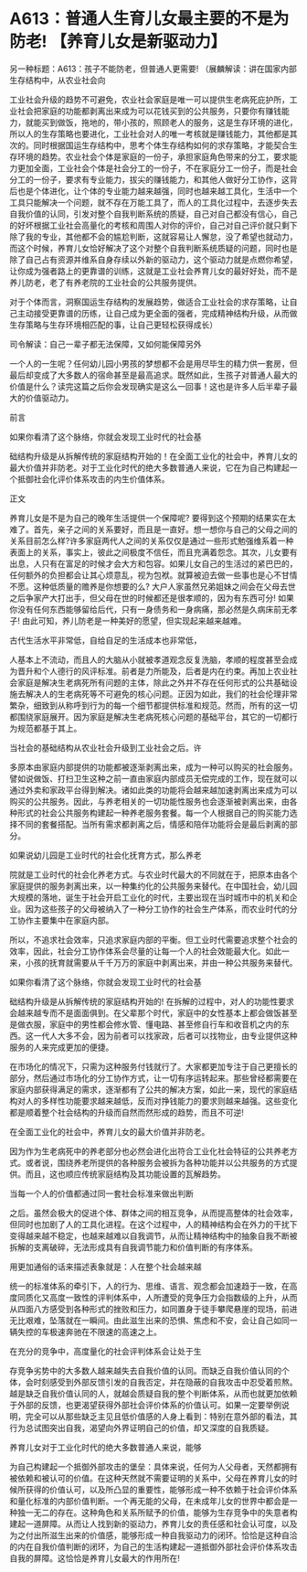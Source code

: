 # A613：普通人生育儿女最主要的不是为防老! 【养育儿女是新驱动力】

另一种标题：A613：孩子不能防老，但普通人更需要! （展麟解读：讲在国家内部生存结构中，从农业社会向

工业社会升级的趋势不可避免，农业社会家庭是唯一可以提供生老病死庇护所，工业社会把家庭的功能都剥离出来成为可以花钱买到的公共服务，只要你有赚钱能力，就能买到做饭，拖地的，带小孩的，照顾老人的服务，这是生存环境的进化，所以人的生存策略也要进化，工业社会对人的唯一考核就是赚钱能力，其他都是其次的。同时根据国运生存结构中，思考个体生存结构如何的求存策略，才能契合生存环境的趋势。农业社会个体是家庭的一份子，承担家庭角色带来的分工，要求能力更加全面，工业社会个体是社会分工的一份子，不在家庭分工一份子，而是社会分工的一份子，要求有专业能力，拔尖的赚钱能力，和其他人做好分工协作，这背后也是个体进化，让个体的专业能力越来越强，同时也越来越工具化，生活中一个工具只能解决一个问题，就不存在万能工具了，而人的工具化过程中，去逐步失去自我价值的认同，引发对整个自我判断系统的质疑，自己对自己都没有信心，自己的好坏根据工业社会高量化的考核和周围人对你的评价，自己对自己评价就只剩下除了我的专业，其他都不会的尴尬判断，这就容易让人懈怠，没了希望也就动力，而这个时候，养育儿女恰好解决了这个对整个自我判断系统质疑的问题，同时也是除了自己占有资源并维系自身存续以外新的驱动力，这个驱动力就是点燃你希望，让你成为强者路上的更靠谱的训练，这就是工业社会养育儿女的最好好处，而不是养儿防老，老了有养老院的工业社会的公共服务提供。

对于个体而言，洞察国运生存结构的发展趋势，做适合工业社会的求存策略，让自己主动接受更靠谱的历练，让自己成为更全面的强者，完成精神结构升级，从而做生存策略与生存环境相匹配的事，让自己更轻松获得成长）

司令解读：自己一辈子都无法保障，又如何能保障另外

一个人的一生呢？任何幼儿园小男孩的梦想都不会是用尽毕生的精力供一套房，但最后却变成了大多数人的宿命甚至是最高追求。既然如此，生孩子对普通人最大的价值是什么？读完这篇之后你会发现确实是这么一回事！这也是许多人后半辈子最大的价值驱动力。

前言

如果你看清了这个脉络，你就会发现工业时代的社会基

础结构升级是从拆解传统的家庭结构开始的！在全面工业化的社会中，养育儿女的最大价值并非防老。对于工业化时代的绝大多数普通人来说，它在为自己构建起一个抵御社会化评价体系攻击的内生价值体系。

正文

养育儿女是不是为自己的晚年生活提供一个保障呢? 要得到这个预期的结果实在太难了。首先，亲子之间的关系要好，而且是一直好。想一想你与自己的父母之间的关系目前怎么样?许多家庭两代人之间的关系仅仅是通过一些形式勉强维系着一种表面上的关系，事实上，彼此之间极度不信任，而且充满着怨念。其次，儿女要有出息，人只有在富足的时候才会大方和包容。如果儿女自己的生活过的紧巴巴的，任何额外的负担都会让其心烦意乱，视为包袱。就算被迫去做一些事也是心不甘情不愿。这种低质量的赡养是你想要的么? 大户人家虽然兄弟姐妹之间会在父母去世之后争家产大打出手，但父母在世的时候都还是很孝顺的，因为有东西可分! 如果你没有任何东西能够留给后代，只有一身债务和一身病痛，那必然是久病床前无孝子! 由此可知，养儿防老是一种美好的愿望，但实现起来越来越难。

古代生活水平非常低，自给自足的生活成本也非常低，

人基本上不流动，而且人的大脑从小就被孝道观念反复洗脑，孝顺的程度甚至会成为晋升和个人德行的风评标准。前者是力所能及，后者是内在约束。再加上农业社会家庭是解决生老病死所有问题的主体，除此之外并不存在任何形式的公共基础设施去解决人的生老病死等不可避免的核心问题。正因为如此，我们的社会伦理非常繁杂，细致到从称呼到行为的每一个细节都提供标准和规范。然而，所有的这一切都围绕家庭展开。因为家庭是解决生老病死核心问题的基础平台，其它的一切都行为规范都基于其上。

当社会的基础结构从农业社会升级到工业社会之后。许

多原本由家庭内部提供的功能都被逐渐剥离出来，成为一种可以购买的社会服务。譬如说做饭、打扫卫生这种之前一直由家庭内部成员无偿完成的工作，现在就可以通过外卖和家政平台得到解决。诸如此类的功能将会越来越加速剥离出来成为可以购买的公共服务。因此，与养老相关的一切功能性服务也会逐渐被剥离出来，由各种形式的社会公共服务构建起一种养老服务套餐。每一个人根据自己的购买能力选择不同的套餐搭配。当所有需求都剥离之后，情感和陪伴功能将会是最后剥离的部分。

如果说幼儿园是工业时代的社会化抚育方式，那么养老

院就是工业时代的社会化养老方式。与农业时代最大的不同就在于，把原本由各个家庭提供的服务剥离出来，以一种集约化的公共服务来替代。在中国社会，幼儿园大规模的落地，诞生于社会开启工业化的时代，主要出现在当时城市中的机关和企业。因为这些孩子的父母被纳入了一种分工协作的社会生产体系，而农业时代的分工协作主要集中在家庭内部。

所以，不追求社会效率，只追求家庭内部的平衡。但工业时代需要追求整个社会的效率，因此，社会分工协作体系会尽量的让每一个人的社会效能最大化。如此一来，小孩的抚育就需要从千千万万的家庭中剥离出来，并由一种公共服务来替代。

如果你看清了这个脉络，你就会发现工业时代的社会基

础结构升级是从拆解传统的家庭结构开始的! 在拆解的过程中，对人的功能性要求会越来越专而不是面面俱到。在父辈那个时代，家庭中的女性基本上都会做饭甚至是做衣服，家庭中的男性都会修水管、懂电路、甚至修自行车和收音机之内的东西。这一代人大多不会，因为前者可以找家政，后者可以找物业，由专业提供这种服务的人来完成更加的便捷。

在市场化的情况下，只需为这种服务付钱就行了。大家都更加专注于自己更擅长的部分，然后通过市场化的分工协作方式，让一切有序运转起来。那些曾经都需要在家庭内部获得满足的需求，逐渐都有了公共的解决方案，如此一来，现代的家庭结构对人的多样性功能要求越来越低，反而对挣钱能力的要求则越来越强。这些变化都是顺着整个社会结构的升级而自然而然形成的趋势，而且不可逆!

在全面工业化的社会中，养育儿女的最大价值并非防老。

因为作为生老病死中的养老部分也必然会进化出符合工业化社会特征的公共养老方式。或者说，围绕养老所提供的各种服务会被拆为各种功能并以公共服务的方式提供。而且，这也顺应传统家庭结构及其功能设置的瓦解趋势。

当每一个人的价值都通过同一套社会标准来做出判断

之后。虽然会极大的促进个体、群体之间的相互竞争，从而提高整体的社会效率，但同时也加剧了人的工具化进程。在这个过程中，人的精神结构会在外力的干扰下变得越来越不稳定，也越来越难以自我调节，从而让精神结构中的抽象自我不断被拆解的支离破碎，无法形成具有自我调节能力和价值判断的有序体系。

用更加通俗的话来描述表象就是：人在整个社会越来越

统一的标准体系的牵引下，人的行为、思维、语言、观念都会加速趋于一致，在高度同质化又高度一致性的评判体系中，人所遭受的竞争压力会指数级的上升，从而从四面八方感受到各种形式的挫败和压力，如同置身于徒手攀爬悬崖的现场，前进无比艰难，坠落就在一瞬间。由此滋生出来的恐惧、焦虑和不安，会让自己如同一辆失控的车极速奔驰在不限速的高速之上。

在充分的竞争中，高度量化的社会评判体系会让处于生

存竞争劣势中的大多数人越来越失去自我价值的认同。而缺乏自我价值认同的个体，会时刻感受到外部反馈引发的自我否定，并在隐蔽的自我攻击中忍受着煎熬。越是缺乏自我价值认同的人，就越会质疑自我的整个判断体系，从而也就更加依赖于外部的反馈，也更渴望获得外部社会评价体系的价值认可。如果一定要举例说明，完全可以从那些缺乏主见且低价值感的人身上看到：特别在意外部的看法，其行为总试图突出自我，渴望向外界证明自己的价值，却又深度的自我质疑。

养育儿女对于工业化时代的绝大多数普通人来说，能够

为自己构建起一个抵御外部攻击的堡垒：具体来说，任何为人父母者，天然都拥有被依赖和被认可的价值。在这种天然就不需要证明的关系中，父母在养育儿女的时候所获得的价值认可，以及所凸显的重要性，能够形成一种不依赖于社会评价体系和量化标准的内部价值判断。一个再无能的父母，在未成年儿女的世界中都会是一种独一无二的存在。这种角色和关系所赋予的价值，能够为生存竞争中的失意者构建起一道屏障。从而让人找到新的驱动力，养育儿女的责任感和社会认可度，以及为之付出所滋生出来的价值感，能够形成一种自我驱动力的闭环。恰恰是这种自洽的内在自我价值判断的闭环，为自己的生活构建起一道抵御外部社会评价体系攻击自我的屏障。这恰恰是养育儿女最大的作用所在!